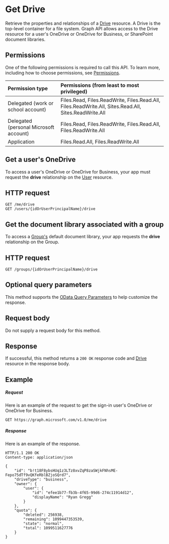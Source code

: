 # Get Drive

Retrieve the properties and relationships of a [Drive](../resources/drive.md) resource. 
A Drive is the top-level container for a file system.
Graph API allows access to the Drive resource for a user's OneDrive or OneDrive for Business, or SharePoint document libraries.

## Permissions

One of the following permissions is required to call this API. To learn more, including how to choose permissions, see [Permissions](../../../concepts/permissions_reference.md).

|Permission type      | Permissions (from least to most privileged)              | 
|:--------------------|:---------------------------------------------------------| 
|Delegated (work or school account) | Files.Read, Files.ReadWrite, Files.Read.All, Files.ReadWrite.All, Sites.Read.All, Sites.ReadWrite.All    | 
|Delegated (personal Microsoft account) | Files.Read, Files.ReadWrite, Files.Read.All, Files.ReadWrite.All    | 
|Application | Files.Read.All, Files.ReadWrite.All | 

## Get a user's OneDrive

To access a user's OneDrive or OneDrive for Business, your app must request the **drive** relationship on the [User](../resources/user.md) resource.

## HTTP request

<!-- { "blockType": "ignored" } -->

```http
GET /me/drive
GET /users/{idOrUserPrincipalName}/drive
```

## Get the document library associated with a group

To access a [Group's](../resources/group.md) default document library, your app requests the **drive** relationship on the Group.

## HTTP request

<!-- { "blockType": "ignored" } -->

```http
GET /groups/{idOrUserPrincipalName}/drive
```


## Optional query parameters

This method supports the [OData Query Parameters](http://developer.microsoft.com/en-us/graph/docs/overview/query_parameters) to help customize the response.

## Request body

Do not supply a request body for this method.

## Response

If successful, this method returns a `200 OK` response code and [Drive](../resources/drive.md) resource in the response body.

## Example

##### Request

Here is an example of the request to get the sign-in user's OneDrive or OneDrive for Business.

<!-- {
  "blockType": "request",
  "name": "get_drive"
}-->
```http
GET https://graph.microsoft.com/v1.0/me/drive
```

##### Response

Here is an example of the response.

<!-- {
  "blockType": "response",
  "truncated": true,
  "@odata.type": "microsoft.graph.drive"
} -->
```http
HTTP/1.1 200 OK
Content-type: application/json

{
    "id": "b!t18F8ybsHUq1z3LTz8xvZqP8zaSWjkFNhsME-Fepo75dTf9vQKfeRblBZjoSQrd7",
    "driveType": "business",    
    "owner": {
        "user": {
            "id": "efee1b77-fb3b-4f65-99d6-274c11914d12",
            "displayName": "Ryan Gregg"
        }
    },
    "quota": {
        "deleted": 256938,
        "remaining": 1099447353539,
        "state": "normal",
        "total": 1099511627776
    }
}
```

<!-- uuid: 8fcb5dbc-d5aa-4681-8e31-b001d5168d79
2015-10-25 14:57:30 UTC -->
<!-- {
  "type": "#page.annotation",
  "description": "Get metadata for a OneDrive, OneDrive for Business, or Office 365 group drive",
  "keywords": "drive,onedrive,default drive,group drive",
  "section": "documentation",
  "tocPath": "OneDrive/Drive/Get Drive"
}-->

